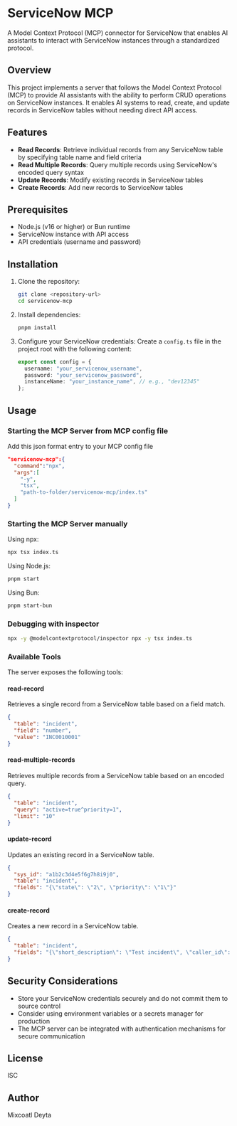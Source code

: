 # ServiceNow MCP

A Model Context Protocol (MCP) connector for ServiceNow that enables AI assistants to interact with ServiceNow instances through a standardized protocol.

## Overview

This project implements a server that follows the Model Context Protocol (MCP) to provide AI assistants with the ability to perform CRUD operations on ServiceNow instances. It enables AI systems to read, create, and update records in ServiceNow tables without needing direct API access.

## Features

- **Read Records**: Retrieve individual records from any ServiceNow table by specifying table name and field criteria
- **Read Multiple Records**: Query multiple records using ServiceNow's encoded query syntax
- **Update Records**: Modify existing records in ServiceNow tables
- **Create Records**: Add new records to ServiceNow tables

## Prerequisites

- Node.js (v16 or higher) or Bun runtime
- ServiceNow instance with API access
- API credentials (username and password)

## Installation

1. Clone the repository:

   ```bash
   git clone <repository-url>
   cd servicenow-mcp
   ```

2. Install dependencies:

   ```bash
   pnpm install
   ```

3. Configure your ServiceNow credentials:
   Create a `config.ts` file in the project root with the following content:
   ```typescript
   export const config = {
     username: "your_servicenow_username",
     password: "your_servicenow_password",
     instanceName: "your_instance_name", // e.g., "dev12345"
   };
   ```

## Usage

### Starting the MCP Server from MCP config file

Add this json format entry to your MCP config file

```json
"servicenow-mcp":{
  "command":"npx",
  "args":[
    "-y",
    "tsx",
    "path-to-folder/servicenow-mcp/index.ts"
  ]
}
```

### Starting the MCP Server manually

Using npx:

```bash
npx tsx index.ts
```

Using Node.js:

```bash
pnpm start
```

Using Bun:

```bash
pnpm start-bun
```

### Debugging with inspector

```bash
npx -y @modelcontextprotocol/inspector npx -y tsx index.ts
```

### Available Tools

The server exposes the following tools:

#### read-record

Retrieves a single record from a ServiceNow table based on a field match.

```json
{
  "table": "incident",
  "field": "number",
  "value": "INC0010001"
}
```

#### read-multiple-records

Retrieves multiple records from a ServiceNow table based on an encoded query.

```json
{
  "table": "incident",
  "query": "active=true^priority=1",
  "limit": "10"
}
```

#### update-record

Updates an existing record in a ServiceNow table.

```json
{
  "sys_id": "a1b2c3d4e5f6g7h8i9j0",
  "table": "incident",
  "fields": "{\"state\": \"2\", \"priority\": \"1\"}"
}
```

#### create-record

Creates a new record in a ServiceNow table.

```json
{
  "table": "incident",
  "fields": "{\"short_description\": \"Test incident\", \"caller_id\": \"a1b2c3d4e5f6g7h8i9j0\"}"
}
```

## Security Considerations

- Store your ServiceNow credentials securely and do not commit them to source control
- Consider using environment variables or a secrets manager for production
- The MCP server can be integrated with authentication mechanisms for secure communication

## License

ISC

## Author

Mixcoatl Deyta
